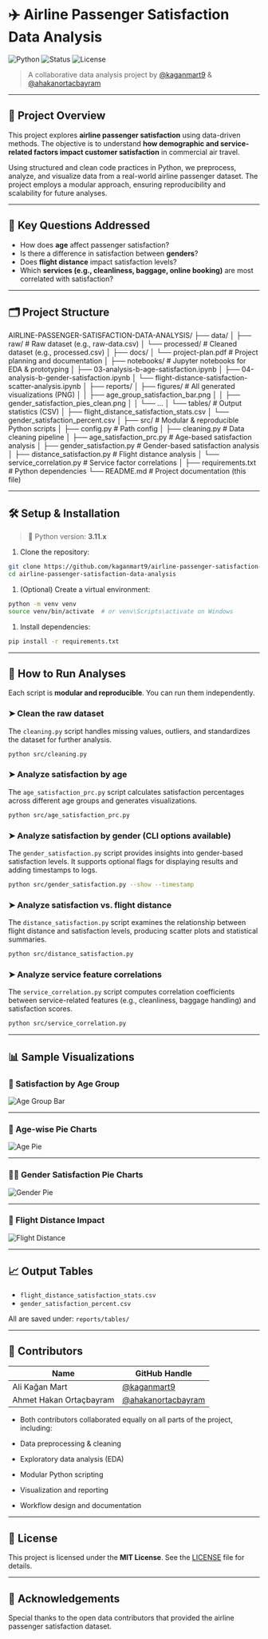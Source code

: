 # ✈️ Airline Passenger Satisfaction Data Analysis

![Python](https://img.shields.io/badge/Python-3.11-blue?style=flat-square)
![Status](https://img.shields.io/badge/Project-Completed-brightgreen?style=flat-square)
![License](https://img.shields.io/badge/License-MIT-lightgrey?style=flat-square)

> A collaborative data analysis project by [@kaganmart9](https://github.com/kaganmart9) & [@ahakanortacbayram](https://github.com/ahakanortacbayram)

---

## 📌 Project Overview

This project explores **airline passenger satisfaction** using data-driven methods. The objective is to understand **how demographic and service-related factors impact customer satisfaction** in commercial air travel.

Using structured and clean code practices in Python, we preprocess, analyze, and visualize data from a real-world airline passenger dataset. The project employs a modular approach, ensuring reproducibility and scalability for future analyses.

---

## 🧠 Key Questions Addressed

- How does **age** affect passenger satisfaction?
- Is there a difference in satisfaction between **genders**?
- Does **flight distance** impact satisfaction levels?
- Which **services (e.g., cleanliness, baggage, online booking)** are most correlated with satisfaction?

---

## 🗂️ Project Structure

AIRLINE-PASSENGER-SATISFACTION-DATA-ANALYSIS/
├── data/
│   ├── raw/                           # Raw dataset (e.g., raw-data.csv)
│   └── processed/                     # Cleaned dataset (e.g., processed.csv)
│
├── docs/
│   └── project-plan.pdf              # Project planning and documentation
│
├── notebooks/                        # Jupyter notebooks for EDA & prototyping
│   ├── 03-analysis-b-age-satisfaction.ipynb
│   ├── 04-analysis-b-gender-satisfaction.ipynb
│   └── flight-distance-satisfaction-scatter-analysis.ipynb
│
├── reports/
│   ├── figures/                      # All generated visualizations (PNG)
│   │   ├── age_group_satisfaction_bar.png
│   │   ├── gender_satisfaction_pies_clean.png
│   │   └── ...
│   └── tables/                       # Output statistics (CSV)
│       ├── flight_distance_satisfaction_stats.csv
│       └── gender_satisfaction_percent.csv
│
├── src/                              # Modular & reproducible Python scripts
│   ├── config.py                     # Path config
│   ├── cleaning.py                   # Data cleaning pipeline
│   ├── age_satisfaction_prc.py       # Age-based satisfaction analysis
│   ├── gender_satisfaction.py        # Gender-based satisfaction analysis
│   ├── distance_satisfaction.py      # Flight distance analysis
│   └── service_correlation.py        # Service factor correlations
│
├── requirements.txt                  # Python dependencies
└── README.md                         # Project documentation (this file)

---

## 🛠️ Setup & Installation

> 🐍 Python version: **3.11.x**

1. Clone the repository:

```bash
git clone https://github.com/kaganmart9/airline-passenger-satisfaction-data-analysis.git
cd airline-passenger-satisfaction-data-analysis
```

1. (Optional) Create a virtual environment:

```bash
python -m venv venv
source venv/bin/activate  # or venv\Scripts\activate on Windows
```

1. Install dependencies:

```bash
pip install -r requirements.txt
```

---

## 🚀 How to Run Analyses

Each script is **modular and reproducible**. You can run them independently.

### ➤ Clean the raw dataset

The `cleaning.py` script handles missing values, outliers, and standardizes the dataset for further analysis.

```bash
python src/cleaning.py
```

### ➤ Analyze satisfaction by age

The `age_satisfaction_prc.py` script calculates satisfaction percentages across different age groups and generates visualizations.

```bash
python src/age_satisfaction_prc.py
```

### ➤ Analyze satisfaction by gender (CLI options available)

The `gender_satisfaction.py` script provides insights into gender-based satisfaction levels. It supports optional flags for displaying results and adding timestamps to logs.

```bash
python src/gender_satisfaction.py --show --timestamp
```

### ➤ Analyze satisfaction vs. flight distance

The `distance_satisfaction.py` script examines the relationship between flight distance and satisfaction levels, producing scatter plots and statistical summaries.

```bash
python src/distance_satisfaction.py
```

### ➤ Analyze service feature correlations

The `service_correlation.py` script computes correlation coefficients between service-related features (e.g., cleanliness, baggage handling) and satisfaction scores.

```bash
python src/service_correlation.py
```

---

## 📊 Sample Visualizations

### 🎯 Satisfaction by Age Group

![Age Group Bar](reports/figures/age_group_satisfaction_bar.png)

---

### 🧓 Age-wise Pie Charts

![Age Pie](reports/figures/age_satisfaction_pies_clean.png)

---

### 👨‍🦰 Gender Satisfaction Pie Charts

![Gender Pie](reports/figures/gender_satisfaction_pies_clean.png)

---

### 📏 Flight Distance Impact

![Flight Distance](reports/figures/flight_distance_satisfaction.png)

---

## 📈 Output Tables

- `flight_distance_satisfaction_stats.csv`
- `gender_satisfaction_percent.csv`

All are saved under: `reports/tables/`

---

## 👥 Contributors

| Name               | GitHub Handle                              |
|--------------------|---------------------------------------------|
| Ali Kağan Mart         | [@kaganmart9](https://github.com/kaganmart9)       |
| Ahmet Hakan Ortaçbayram| [@ahakanortacbayram](https://github.com/ahakanortacbayram) |

- Both contributors collaborated equally on all parts of the project, including:

- Data preprocessing & cleaning

- Exploratory data analysis (EDA)

- Modular Python scripting

- Visualization and reporting

- Workflow design and documentation

---

## 📄 License

This project is licensed under the **MIT License**. See the [LICENSE](LICENSE) file for details.

---

## 🙌 Acknowledgements

Special thanks to the open data contributors that provided the airline passenger satisfaction dataset.
